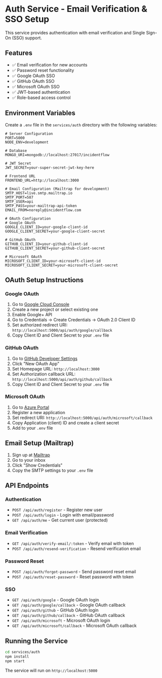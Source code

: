 # Auth Service - Email Verification & SSO Setup

This service provides authentication with email verification and Single Sign-On (SSO) support.

## Features

- ✅ Email verification for new accounts
- ✅ Password reset functionality
- ✅ Google OAuth SSO
- ✅ GitHub OAuth SSO
- ✅ Microsoft OAuth SSO
- ✅ JWT-based authentication
- ✅ Role-based access control

## Environment Variables

Create a `.env` file in the `services/auth` directory with the following variables:

```env
# Server Configuration
PORT=5000
NODE_ENV=development

# Database
MONGO_URI=mongodb://localhost:27017/incidentflow

# JWT Secret
JWT_SECRET=your-super-secret-jwt-key-here

# Frontend URL
FRONTEND_URL=http://localhost:3000

# Email Configuration (Mailtrap for development)
SMTP_HOST=live.smtp.mailtrap.io
SMTP_PORT=587
SMTP_USER=api
SMTP_PASS=your-mailtrap-api-token
EMAIL_FROM=noreply@incidentflow.com

# OAuth Configuration
# Google OAuth
GOOGLE_CLIENT_ID=your-google-client-id
GOOGLE_CLIENT_SECRET=your-google-client-secret

# GitHub OAuth
GITHUB_CLIENT_ID=your-github-client-id
GITHUB_CLIENT_SECRET=your-github-client-secret

# Microsoft OAuth
MICROSOFT_CLIENT_ID=your-microsoft-client-id
MICROSOFT_CLIENT_SECRET=your-microsoft-client-secret
```

## OAuth Setup Instructions

### Google OAuth
1. Go to [Google Cloud Console](https://console.cloud.google.com/)
2. Create a new project or select existing one
3. Enable Google+ API
4. Go to Credentials → Create Credentials → OAuth 2.0 Client ID
5. Set authorized redirect URI: `http://localhost:5000/api/auth/google/callback`
6. Copy Client ID and Client Secret to your `.env` file

### GitHub OAuth
1. Go to [GitHub Developer Settings](https://github.com/settings/developers)
2. Click "New OAuth App"
3. Set Homepage URL: `http://localhost:3000`
4. Set Authorization callback URL: `http://localhost:5000/api/auth/github/callback`
5. Copy Client ID and Client Secret to your `.env` file

### Microsoft OAuth
1. Go to [Azure Portal](https://portal.azure.com/)
2. Register a new application
3. Set redirect URI: `http://localhost:5000/api/auth/microsoft/callback`
4. Copy Application (client) ID and create a client secret
5. Add to your `.env` file

## Email Setup (Mailtrap)

1. Sign up at [Mailtrap](https://mailtrap.io/)
2. Go to your inbox
3. Click "Show Credentials"
4. Copy the SMTP settings to your `.env` file

## API Endpoints

### Authentication
- `POST /api/auth/register` - Register new user
- `POST /api/auth/login` - Login with email/password
- `GET /api/auth/me` - Get current user (protected)

### Email Verification
- `GET /api/auth/verify-email/:token` - Verify email with token
- `POST /api/auth/resend-verification` - Resend verification email

### Password Reset
- `POST /api/auth/forgot-password` - Send password reset email
- `POST /api/auth/reset-password` - Reset password with token

### SSO
- `GET /api/auth/google` - Google OAuth login
- `GET /api/auth/google/callback` - Google OAuth callback
- `GET /api/auth/github` - GitHub OAuth login
- `GET /api/auth/github/callback` - GitHub OAuth callback
- `GET /api/auth/microsoft` - Microsoft OAuth login
- `GET /api/auth/microsoft/callback` - Microsoft OAuth callback

## Running the Service

```bash
cd services/auth
npm install
npm start
```

The service will run on `http://localhost:5000` 